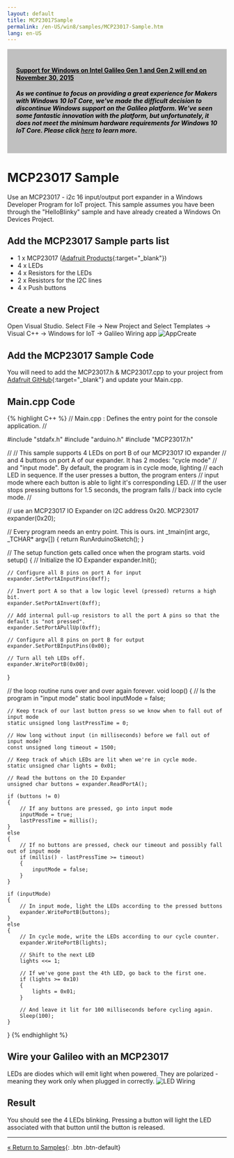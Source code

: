 ```yaml
---
layout: default
title: MCP23017Sample
permalink: /en-US/win8/samples/MCP23017-Sample.htm
lang: en-US
---
```


<div style="background-color:Silver; color:black; padding:20px;">
	<h4><u>Support for Windows on Intel Galileo Gen 1 and Gen 2 will end on November 30, 2015</u></h4>
	<p><h5>As we continue to focus on providing a great experience for Makers with Windows 10 IoT Core, we've made the difficult decision to discontinue Windows support on the Galileo platform. We've seen some fantastic innovation with the platform, but unfortunately, it does not meet the minimum hardware requirements for Windows 10 IoT Core. Please click <a href="http://go.microsoft.com/fwlink/?LinkId=690091" target="_blank">here</a> to learn more.</h5></p>
</div>

# MCP23017 Sample
Use an MCP23017 - i2c 16 input/output port expander in a Windows Developer Program for IoT project.  This sample assumes you have been through the "HelloBlinky" sample and have already created a Windows On Devices Project.

## Add the MCP23017 Sample parts list
* 1 x MCP23017 ([Adafruit Products](http://www.adafruit.com/search?q=MCP23017){:target="_blank"})
* 4 x LEDs
* 4 x Resistors for the LEDs
* 2 x Resistors for the I2C lines
* 4 x Push buttons

## Create a new Project
Open Visual Studio. Select File -> New Project and Select Templates -> Visual C++ -> Windows for IoT -> Galileo Wiring app
![AppCreate]({{site.baseurl}}/Resources/images/Nuget_AppCreate.png)

## Add the MCP23017 Sample Code
You will need to add the MCP23017.h & MCP23017.cpp to your project from [Adafruit GitHub](https://github.com/adafruit/Adafruit-MCP23017-Arduino-Library){:target="_blank"} and update your Main.cpp.

## Main.cpp Code
{% highlight C++ %}
// Main.cpp : Defines the entry point for the console application.
//

#include "stdafx.h"
#include "arduino.h"
#include "MCP23017.h"

//
// This sample supports 4 LEDs on port B of our MCP23017 IO expander
// and 4 buttons on port A of our expander.  It has 2 modes: "cycle mode"
// and "input mode".  By default, the program is in cycle mode, lighting
// each LED in sequence.  If the user presses a button, the program enters
// input mode where each button is able to light it's corresponding LED.
// If the user stops pressing buttons for 1.5 seconds, the program falls
// back into cycle mode.
//

// use an MCP23017 IO Expander on I2C address 0x20.
MCP23017 expander(0x20);

// Every program needs an entry point.  This is ours.
int _tmain(int argc, _TCHAR* argv[])
{
    return RunArduinoSketch();
}

// The setup function gets called once when the program starts.
void setup()
{
	// Initialize the IO Expander
	expander.Init();

	// Configure all 8 pins on port A for input
	expander.SetPortAInputPins(0xff);

	// Invert port A so that a low logic level (pressed) returns a high bit.
	expander.SetPortAInvert(0xff);

	// Add internal pull-up resistors to all the port A pins so that the default is "not pressed".
	expander.SetPortAPullUp(0xff);

	// Configure all 8 pins on port B for output
	expander.SetPortBInputPins(0x00);

	// Turn all teh LEDs off.
	expander.WritePortB(0x00);
}

// the loop routine runs over and over again forever.
void loop()
{
	// Is the program in "input mode"
	static bool inputMode = false;

	// Keep track of our last button press so we know when to fall out of input mode
	static unsigned long lastPressTime = 0;

	// How long without input (in milliseconds) before we fall out of input mode?
	const unsigned long timeout = 1500;

	// Keep track of which LEDs are lit when we're in cycle mode.
	static unsigned char lights = 0x01;

	// Read the buttons on the IO Expander
	unsigned char buttons = expander.ReadPortA();

	if (buttons != 0)
	{
		// If any buttons are pressed, go into input mode
		inputMode = true;
		lastPressTime = millis();
	}
	else
	{
		// If no buttons are pressed, check our timeout and possibly fall out of input mode
		if (millis() - lastPressTime >= timeout)
		{
			inputMode = false;
		}
	}

	if (inputMode)
	{
		// In input mode, light the LEDs according to the pressed buttons
		expander.WritePortB(buttons);
	}
	else
	{
		// In cycle mode, write the LEDs according to our cycle counter.
		expander.WritePortB(lights);

		// Shift to the next LED
		lights <<= 1;

		// If we've gone past the 4th LED, go back to the first one.
		if (lights >= 0x10)
		{
			lights = 0x01;
		}

		// And leave it lit for 100 milliseconds before cycling again.
		Sleep(100);
	}
}
{% endhighlight %}

## Wire your Galileo with an MCP23017
LEDs are diodes which will emit light when powered. They are polarized - meaning they work only when plugged in correctly.
![LED Wiring]({{site.baseurl}}/Resources/images/MCP23017Sample.png)


## Result
You should see the 4 LEDs blinking. Pressing a button will light the LED associated with that button until the button is released.

---
[&laquo; Return to Samples](SampleApps.htm){: .btn .btn-default}

